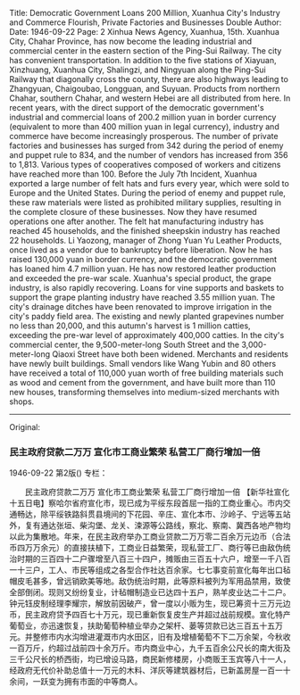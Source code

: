 Title: Democratic Government Loans 200 Million, Xuanhua City's Industry and Commerce Flourish, Private Factories and Businesses Double
Author:
Date: 1946-09-22
Page: 2
Xinhua News Agency, Xuanhua, 15th. Xuanhua City, Chahar Province, has now become the leading industrial and commercial center in the eastern section of the Ping-Sui Railway. The city has convenient transportation. In addition to the five stations of Xiayuan, Xinzhuang, Xuanhua City, Shalingzi, and Ningyuan along the Ping-Sui Railway that diagonally cross the county, there are also highways leading to Zhangyuan, Chaigoubao, Longguan, and Suyuan. Products from northern Chahar, southern Chahar, and western Hebei are all distributed from here. In recent years, with the direct support of the democratic government's industrial and commercial loans of 200.2 million yuan in border currency (equivalent to more than 400 million yuan in legal currency), industry and commerce have become increasingly prosperous. The number of private factories and businesses has surged from 342 during the period of enemy and puppet rule to 834, and the number of vendors has increased from 356 to 1,813. Various types of cooperatives composed of workers and citizens have reached more than 100. Before the July 7th Incident, Xuanhua exported a large number of felt hats and furs every year, which were sold to Europe and the United States. During the period of enemy and puppet rule, these raw materials were listed as prohibited military supplies, resulting in the complete closure of these businesses. Now they have resumed operations one after another. The felt hat manufacturing industry has reached 45 households, and the finished sheepskin industry has reached 22 households. Li Yaozong, manager of Zhong Yuan Yu Leather Products, once lived as a vendor due to bankruptcy before liberation. Now he has raised 130,000 yuan in border currency, and the democratic government has loaned him 4.7 million yuan. He has now restored leather production and exceeded the pre-war scale. Xuanhua's special product, the grape industry, is also rapidly recovering. Loans for vine supports and baskets to support the grape planting industry have reached 3.55 million yuan. The city's drainage ditches have been renovated to improve irrigation in the city's paddy field area. The existing and newly planted grapevines number no less than 20,000, and this autumn's harvest is 1 million catties, exceeding the pre-war level of approximately 400,000 catties. In the city's commercial center, the 9,500-meter-long South Street and the 3,000-meter-long Qiaoxi Street have both been widened. Merchants and residents have newly built buildings. Small vendors like Wang Yubin and 80 others have received a total of 110,000 yuan worth of free building materials such as wood and cement from the government, and have built more than 110 new houses, transforming themselves into medium-sized merchants with shops.



<hr /> 

Original: 


### 民主政府贷款二万万  宣化市工商业繁荣  私营工厂商行增加一倍

1946-09-22
第2版()
专栏：

　　民主政府贷款二万万
    宣化市工商业繁荣
    私营工厂商行增加一倍
    【新华社宣化十五日电】察哈尔省府宣化市，现已成为平绥东段首屈一指的工商业重心。市内交通畅达，除平绥铁路斜贯县境间的下花园、辛庄、宣化本市、沙岭子、宁远等五站外，复有通达张垣、柴沟堡、龙关、涑源等公路线，察北、察南、冀西各地产物均以此为集散地。年来，在民主政府举办工商业贷款二万万零二百余万元边币（合法币四万万余元）的直接扶植下，工商业日益繁荣，现私营工厂、商行等已由敌伪统治时期的三百四十二户骤增至八百三十四户，摊贩由三百五十六户，增至一千八百一十三户，工人、市民等组成之各型合作社达百余家。七七事变前宣化每年出口毡帽皮毛甚多，曾远销欧美等地。敌伪统治时期，此等原料被列为军用品禁用，致使全部倒闭。现则又纷纷复业，计毡帽制造业已达四十五户，熟羊皮业达二十二户。钟元钰皮制经理李耀宗，解放前因破产，曾一度以小贩为生，现已筹资十三万元边币，民主政府贷予四百七十万元，现已重新恢复皮生产并超过战前规模。宣化特产葡萄业，亦迅速恢复，扶助葡萄种植业举办之架杆、蒌等贷款已达三百五十五万元。并整修市内水沟增进灌溉市内水田区，旧有及增植葡萄不下二万余架，今秋收一百万斤，约超过战前四十余万斤。市内商业中心，九千五百余公尺长的南大街及三千公尺长的桥西街，均已增设马路，商民新修楼房，小商贩王玉宾等八十一人，经政府无代价补助总值十一万元的木料、洋灰等建筑器材后，已新盖房屋一百一十余间，一跃变为拥有市面的中等商人。
